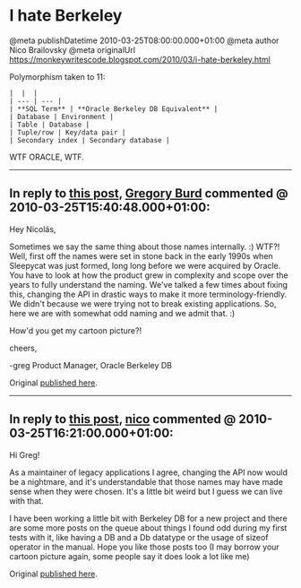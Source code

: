 # I hate Berkeley

@meta publishDatetime 2010-03-25T08:00:00.000+01:00
@meta author Nico Brailovsky
@meta originalUrl https://monkeywritescode.blogspot.com/2010/03/i-hate-berkeley.html

Polymorphism taken to 11:

```
|  |  |
| --- | --- |
| **SQL Term** | **Oracle Berkeley DB Equivalent** |
| Database | Environment |
| Table | Database |
| Tuple/row | Key/data pair |
| Secondary index | Secondary database |
```

WTF ORACLE, WTF.


---
## In reply to [this post](), [Gregory Burd](http://oracle.com/) commented @ 2010-03-25T15:40:48.000+01:00:

Hey Nicolás,

Sometimes we say the same thing about those names internally. :) WTF?! Well, first off the names were set in stone back in the early 1990s when Sleepycat was just formed, long long before we were acquired by Oracle. You have to look at how the product grew in complexity and scope over the years to fully understand the naming. We've talked a few times about fixing this, changing the API in drastic ways to make it more terminology-friendly. We didn't because we were trying not to break existing applications. So, here we are with somewhat odd naming and we admit that. :)

How'd you get my cartoon picture?!

cheers,

-greg
Product Manager, Oracle Berkeley DB

Original [published here](/md_blog/2010/0325_IhateBerkeley.md).

---
## In reply to [this post](), [nico](/md_blog/youfoundadeadlink.md) commented @ 2010-03-25T16:21:00.000+01:00:

Hi Greg!

As a maintainer of legacy applications I agree, changing the API now would be a nightmare, and it's understandable that those names may have made sense when they were chosen. It's a little bit weird but I guess we can live with that.

I have been working a little bit with Berkeley DB for a new project and there are some more posts on the queue about things I found odd during my first tests with it, like having a DB and a Db datatype or the usage of sizeof operator in the manual. Hope you like those posts too (I may borrow your cartoon picture again, some people say it does look a lot like me)

Original [published here](/md_blog/2010/0325_IhateBerkeley.md).


